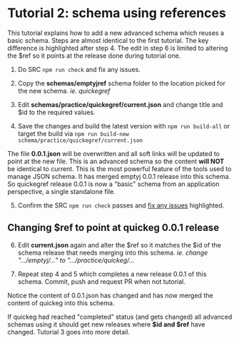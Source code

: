 # Tutorial 2: schema using references

This tutorial explains how to add a new advanced schema
which reuses a basic schema. Steps are almost identical
to the first tutorial. The key difference is highlighted
after step 4. The edit in step 6 is limited to altering
the $ref so it points at the release done during tutorial one.

1. Do SRC `npm run check` and fix any issues.

2. Copy the **schemas/emptyjref** schema folder to
   the location picked for the new schema. *ie. quickegref*

3. Edit **schemas/practice/quickegref/current.json** and
   change title and $id to the required values.

4. Save the changes and build the latest version
with `npm run build-all` or target the build
via `npm run build-new schema/practice/quickegref/current.json`

The file **0.0.1.json** will be overwritten and all soft links
will be updated to point at the new file. This is an advanced
schema so the content **will NOT** be identical to
current. This is the most powerful feature of the tools
used to manage JSON schema. It has merged emptyj 0.0.1 release
into this schema. So quickegref release 0.0.1 is now
a "basic" schema from an application perspective, a single
standalone file.

5. Confirm the SRC `npm run check` passes
   and [fix any issues](srcfixes.md) highlighted.

## Changing $ref to point at quickeg 0.0.1 release

6. Edit **current.json** again and alter the $ref
   so it matches the $id of the schema release that needs
   merging into this schema. *ie. change ".../emptyj/..."
   to ".../practice/quickeg/...*

7. Repeat step 4 and 5 which completes a new release 0.0.1 of
   this schema. Commit, push and request PR when not tutorial.

Notice the content of 0.0.1.json has changed and has now merged
the content of quickeg into this schema.

If quickeg had reached "completed" status (and gets changed)
all advanced schemas using it should get new
releases where **$id and $ref** have
changed. Tutorial 3 goes into more detail.
